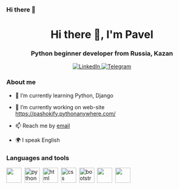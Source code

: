 ### Hi there 👋
<div id="header" align="center">
	<h1>Hi there 👋, I'm Pavel</h1>
	<h3>Python beginner developer from Russia, Kazan</h3>
</div>
<div id="socials" align="center">
	<a href="https://www.linkedin.com/in/%D0%BF%D0%B0%D0%B2%D0%B5%D0%BB-%D0%BB%D0%B5%D0%BE%D0%BD%D1%82%D1%8C%D0%B5%D0%B2-4b12a1256">
		<img src="https://img.shields.io/badge/LinkedIn-blue?style=for-the-badge&logo=linkedin&logoColor=white" alt="LinkedIn"/>
	</a>
	<a href="https://t.me/pashokify">
		<img src="https://img.shields.io/badge/Telegram-blue?style=for-the-badge&logo=telegram&logoColor=white" alt="Telegram"/>
	</a>
</div>

### About me

- 🌱 I’m currently learning  Python, Django

- 🔭 I’m currently working on web-site https://pashokify.pythonanywhere.com/

- 📫 Reach me by [email](mailto:fionit-2077@mail.ru)

- 🌍 I speak English

### Languages and tools
<img src="https://cdn.jsdelivr.net/gh/devicons/devicon@v2.15.1/devicon.min.css" width="40" height="40"/>&nbsp;
<img src="https://cdn.jsdelivr.net/gh/devicons/devicon/icons/django/django-original.svg" title="python" width="40" height="40"/>&nbsp;
<img src="https://cdn.jsdelivr.net/gh/devicons/devicon/icons/html5/html5-original.svg" title="html" width="40" height="40"/>&nbsp;
<img src="https://cdn.jsdelivr.net/gh/devicons/devicon/icons/css3/css3-original.svg" title="css" width="40" height="40"/>&nbsp;
<img src="https://cdn.jsdelivr.net/gh/devicons/devicon/icons/bootstrap/bootstrap-plain.svg" title="bootstrap" width="40" height="40"/>&nbsp;
<img src="https://cdn.jsdelivr.net/gh/devicons/devicon@v2.15.1/devicon.min.css" width="40" height="40"/>&nbsp;
<img src="https://cdn.jsdelivr.net/gh/devicons/devicon@v2.15.1/devicon.min.css" width="40" height="40"/>&nbsp;
